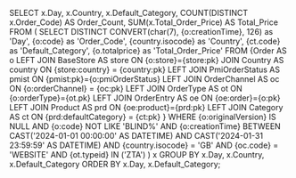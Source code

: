 SELECT 
    x.Day,
    x.Country,
    x.Default_Category,
    COUNT(DISTINCT x.Order_Code) AS Order_Count,
    SUM(x.Total_Order_Price) AS Total_Price
FROM (
    SELECT DISTINCT
        CONVERT(char(7), {o:creationTime}, 126) as 'Day',
        {o:code} as 'Order_Code',
        {country.isocode} as 'Country',
        {ct.code} as 'Default_Category',
        {o.totalprice} as 'Total_Order_Price'
    FROM {Order AS o
        LEFT JOIN BaseStore AS store ON {o:store}={store:pk}
        JOIN Country AS country ON {store:country} = {country:pk}
        LEFT JOIN PmiOrderStatus AS pmist ON {pmist:pk}={o:pmiOrderStatus}
        LEFT JOIN OrderChannel AS oc ON {o:orderChannel} = {oc:pk}
        LEFT JOIN OrderType AS ot ON {o:orderType}={ot.pk}
        LEFT JOIN OrderEntry AS oe ON {oe:order}={o:pk}
        LEFT JOIN Product AS prd ON {oe:product}={prd:pk}
        LEFT JOIN Category AS ct ON {prd:defaultCategory} = {ct:pk}
    }
    WHERE 
        {o:originalVersion} IS NULL 
        AND {o:code} NOT LIKE 'BLIND%'
        AND {o:creationTime} BETWEEN CAST('2024-01-01 00:00:00' AS DATETIME) AND CAST('2024-01-31 23:59:59' AS DATETIME)
        AND {country.isocode} = 'GB'
        AND {oc.code} = 'WEBSITE'
        AND {ot.typeid} IN ('ZTA')
) x
GROUP BY 
    x.Day, 
    x.Country, 
    x.Default_Category
ORDER BY 
    x.Day, 
    x.Default_Category;
